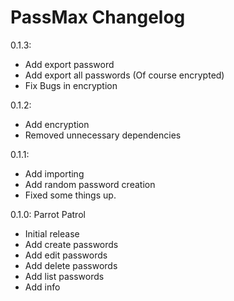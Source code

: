 # PassMax Changelog

0.1.3:

- Add export password
- Add export all passwords (Of course encrypted)
- Fix Bugs in encryption

0.1.2:

- Add encryption
- Removed unnecessary dependencies

0.1.1: 

- Add importing
- Add random password creation
- Fixed some things up.

0.1.0: Parrot Patrol

- Initial release
- Add create passwords
- Add edit passwords
- Add delete passwords
- Add list passwords
- Add info